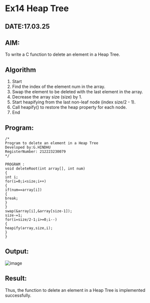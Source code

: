 # Ex14 Heap Tree
## DATE:17.03.25
## AIM:
To write a C function to delete an element in a Heap Tree.

## Algorithm
1. Start 
2. Find the index of the element num in the array. 
3. Swap the element to be deleted with the last element in the array. 
4. Decrease the array size (size) by 1. 
5. Start heapifying from the last non-leaf node (index size/2 - 1). 
6. Call heapify() to restore the heap property for each node. 
7. End   

## Program:
```
/*
Program to delete an element in a Heap Tree
Developed by:G.HINDHU 
RegisterNumber: 212223230079 
*/
```
```
PROGRAM : 
void deleteRoot(int array[], int num) 
{ 
int i; 
for(i=0;i<size;i++) 
{ 
if(num==array[i]) 
{ 
break; 
} 
} 
swap(&array[i],&array[size-1]); 
size-=1; 
for(i=size/2-1;i>=0;i--) 
{ 
heapify(array,size,i); 
} 
}
```

## Output:
![image](https://github.com/user-attachments/assets/e3d52075-71ac-4eb8-a3fb-d5c165e87a93)



## Result:
Thus, the function to delete an element in a Heap Tree is implemented successfully.
